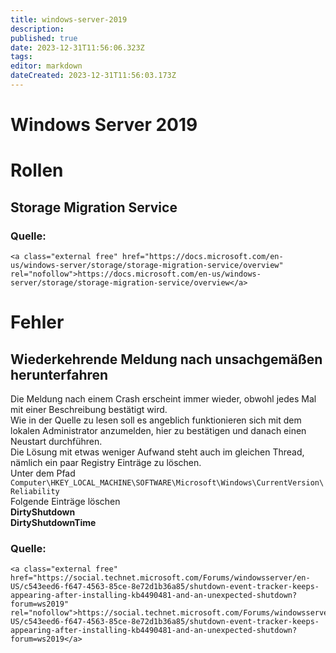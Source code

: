 ```yaml
---
title: windows-server-2019
description: 
published: true
date: 2023-12-31T11:56:06.323Z
tags: 
editor: markdown
dateCreated: 2023-12-31T11:56:03.173Z
---
```


# Windows Server 2019

# <span class="mw-headline" id="bkmrk-rollen-1">Rollen</span>

## <span class="mw-headline" id="bkmrk-storage-migration-se-1">Storage Migration Service</span>

### <span class="mw-headline" id="bkmrk-quelle%3A-1">Quelle:</span>

```
<a class="external free" href="https://docs.microsoft.com/en-us/windows-server/storage/storage-migration-service/overview" rel="nofollow">https://docs.microsoft.com/en-us/windows-server/storage/storage-migration-service/overview</a>
```

# <span class="mw-headline" id="bkmrk-fehler-1">Fehler</span>

## <span id="bkmrk-"></span><span class="mw-headline" id="bkmrk-wiederkehrende-meldu-1">Wiederkehrende Meldung nach unsachgemäßen herunterfahren</span>

Die Meldung nach einem Crash erscheint immer wieder, obwohl jedes Mal mit einer Beschreibung bestätigt wird.  
Wie in der Quelle zu lesen soll es angeblich funktionieren sich mit dem lokalen Administrator anzumelden, hier zu bestätigen und danach einen Neustart durchführen.  
Die Lösung mit etwas weniger Aufwand steht auch im gleichen Thread, nämlich ein paar Registry Einträge zu löschen.  
Unter dem Pfad  
`Computer\HKEY_LOCAL_MACHINE\SOFTWARE\Microsoft\Windows\CurrentVersion\Reliability`  
Folgende Einträge löschen  
**DirtyShutdown**  
**DirtyShutdownTime**

### <span class="mw-headline" id="bkmrk-quelle%3A-3">Quelle:</span>

```
<a class="external free" href="https://social.technet.microsoft.com/Forums/windowsserver/en-US/c543eed6-f647-4563-85ce-8e72d1b36a85/shutdown-event-tracker-keeps-appearing-after-installing-kb4490481-and-an-unexpected-shutdown?forum=ws2019" rel="nofollow">https://social.technet.microsoft.com/Forums/windowsserver/en-US/c543eed6-f647-4563-85ce-8e72d1b36a85/shutdown-event-tracker-keeps-appearing-after-installing-kb4490481-and-an-unexpected-shutdown?forum=ws2019</a>
```